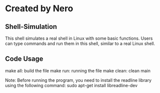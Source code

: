# Created by Nero
## Shell-Simulation
This shell simulates a real shell in Linux with some basic functions. Users can type commands and run them in this shell, similar to a real Linux shell.

## Code Usage
make all: build the file
make run: running the file
make clean: clean main

Note: Before running the program, you need to install the readline library using the following command:
sudo apt-get install libreadline-dev
